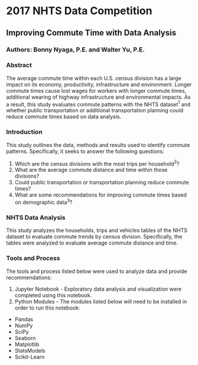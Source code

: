 
# 2017 NHTS Data Competition

## Improving Commute Time with Data Analysis

### Authors: Bonny Nyaga, P.E. and Walter Yu, P.E.

### Abstract

The average commute time within each U.S. census division has a large impact on its economy, productivity, infrastructure and environment. Longer commute times cause lost wages for workers with longer commute times, additional wearing of highway infrastructure and environmental impacts. As a result, this study evaluates commute patterns with the NHTS dataset$^{1}$ and whether public transportation or additional transportation planning could reduce commute times based on data analysis.

### Introduction

This study outlines the data, methods and results used to identify commute patterns. Specifically, it seeks to answer the following questions:

1. Which are the census divisions with the most trips per household$^{2}$?
2. What are the average commute distance and time within those divisions?
3. Could public transportation or transportation planning reduce commute times?
4. What are some recommendations for improving commute times based on demographic data$^{3}$?

### NHTS Data Analysis

This study analyzes the households, trips and vehicles tables of the NHTS dataset to evaluate commute trends by census division. Specifically, the tables were analyzed to evaluate average commute distance and time.

### Tools and Process

The tools and process listed below were used to analyze data and provide recommendations:

1. Jupyter Notebook - Exploratory data analysis and visualization were completed using this notebook.
2. Python Modules - The modules listed below will need to be installed in order to run this notebook:

  * Pandas
  * NumPy
  * SciPy
  * Seaborn
  * Matplotlib
  * StatsModels
  * Scikit-Learn
